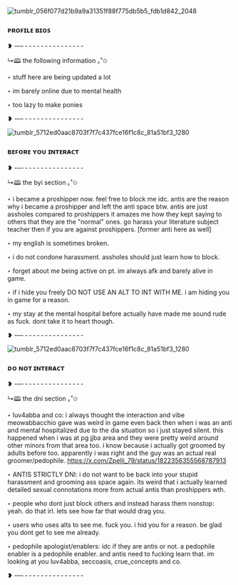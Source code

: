 ![tumblr_056f077d21b9a9a31351f88f775db5b5_fdb1d842_2048](https://github.com/user-attachments/assets/b0c1177f-9b7c-48f6-9ae4-82a322d3c681)

### ᴘʀᴏꜰɪʟᴇ ʙɪᴏꜱ

❥ ‑‑‑‑ ‑ ‑ ‑ ‑ ‑ ‑ ‑ ‑ ‑ ‑ ‑ ‑ ‑ ‑ ‑

↳🕮 the following information ｡˚✩

‣ stuff here are being updated a lot

‣ im barely online due to mental health

‣ too lazy to make ponies

❥ ‑‑‑‑ ‑ ‑ ‑ ‑ ‑ ‑ ‑ ‑ ‑ ‑ ‑ ‑ ‑ ‑ ‑

![tumblr_5712ed0aac8703f7f7c437fce16f1c8c_81a51bf3_1280](https://github.com/user-attachments/assets/761e6216-4578-47fd-a67b-1262acaacea7)

### ʙᴇꜰᴏʀᴇ ʏᴏᴜ ɪɴᴛᴇʀᴀᴄᴛ
❥ ‑‑‑‑ ‑ ‑ ‑ ‑ ‑ ‑ ‑ ‑ ‑ ‑ ‑ ‑ ‑ ‑ ‑

↳🕮 the byi section ｡˚✩

‣ i became a proshipper now. feel free to block me idc. antis are the reason why i became a proshipper and left the anti space btw. antis are just assholes compared to proshippers it amazes me how they kept saying to others that they are the "normal" ones. go harass your literature subject teacher then if you are against proshippers. [former anti here as well]

‣ my english is sometimes broken.

‣ i do not condone harassment. assholes should just learn how to block.

‣ forget about me being active on pt. im always afk and barely alive in game.

‣ if i hide you freely DO NOT USE AN ALT TO INT WITH ME. i am hiding you in game for a reason.

‣ my stay at the mental hospital before actually have made me sound rude as fuck. dont take it to heart though.

❥ ‑‑‑‑ ‑ ‑ ‑ ‑ ‑ ‑ ‑ ‑ ‑ ‑ ‑ ‑ ‑ ‑ ‑

![tumblr_5712ed0aac8703f7f7c437fce16f1c8c_81a51bf3_1280](https://github.com/user-attachments/assets/761e6216-4578-47fd-a67b-1262acaacea7)

### ᴅᴏ ɴᴏᴛ ɪɴᴛᴇʀᴀᴄᴛ
❥ ‑‑‑‑ ‑ ‑ ‑ ‑ ‑ ‑ ‑ ‑ ‑ ‑ ‑ ‑ ‑ ‑ ‑

↳🕮 the dni section ｡˚✩

‣ luv4abba and co: i always thought the interaction and vibe meowabbacchio gave was weird in game even back then when i was an anti and mental hospitalized due to the dia situation so i just stayed silent. this happened when i was at pg jjba area and they were pretty weird around other minors from that area too. i know because i actually got groomed by adults before too. apparently i was right and the guy was an actual real groomer/pedophile. https://x.com/Zpelli_79/status/1822356355568787913 

‣ ANTIS STRICTLY DNI: i do not want to be back into your stupid harassment and grooming ass space again. its weird that i actually learned detailed sexual connotations more from actual antis than proshippers wth.

‣ people who dont just block others and instead harass them nonstop: yeah. do that irl. lets see how far that would drag you.

‣ users who uses alts to see me. fuck you. i hid you for a reason. be glad you dont get to see me already.

‣ pedophile apologist/enablers: idc if they are antis or not. a pedophile enabler is a pedophile enabler. and antis need to fucking learn that. im looking at you luv4abba, seccoasis, crue_concepts and co.

❥ ‑‑‑‑ ‑ ‑ ‑ ‑ ‑ ‑ ‑ ‑ ‑ ‑ ‑ ‑ ‑ ‑ ‑
